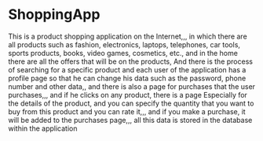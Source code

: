 # ShoppingApp
This is a product shopping application on the Internet,,, in which there are all products such as fashion, electronics, laptops, telephones, car tools, sports products, books, video games, cosmetics, etc., and in the home there are all the offers that will be on the products, And there is the process of searching for a specific product and each user of the application has a profile page so that he can change his data such as the password, phone number and other data,, and there is also a page for purchases that the user purchases,,, and if he clicks on any product, there is a page Especially for the details of the product, and you can specify the quantity that you want to buy from this product and you can rate it,,, and if you make a purchase, it will be added to the purchases page,,, all this data is stored in the database within the application

